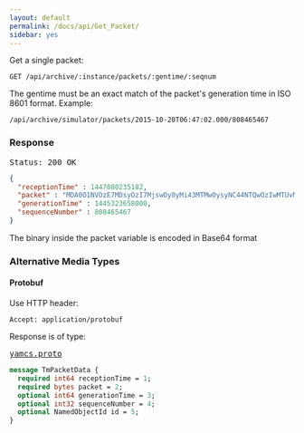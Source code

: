 ```yaml
---
layout: default
permalink: /docs/api/Get_Packet/
sidebar: yes
---
```


Get a single packet:

    GET /api/archive/:instance/packets/:gentime/:seqnum

The gentime must be an exact match of the packet's generation time in ISO 8601 format. Example:

    /api/archive/simulator/packets/2015-10-20T06:47:02.000/808465467

### Response

<pre class="header">Status: 200 OK</pre>
```json
{
  "receptionTime" : 1447880235182,
  "packet" : "MDA0O1NVOzE7MDsyOzI7MjswOy0yMi43MTMwOysyNC44NTQwOzIwMTUvMTAvMjA7MDY6NDc6MDUuMDAwOzA7Ow==",
  "generationTime" : 1445323658000,
  "sequenceNumber" : 808465467
}
```

The binary inside the packet variable is encoded in Base64 format


### Alternative Media Types

#### Protobuf

Use HTTP header:

    Accept: application/protobuf
    
Response is of type:

<pre class="r header"><a href="/docs/api/yamcs.proto/">yamcs.proto</a></pre>
```proto
message TmPacketData {
  required int64 receptionTime = 1;
  required bytes packet = 2;
  optional int64 generationTime = 3;
  optional int32 sequenceNumber = 4;
  optional NamedObjectId id = 5;
}
```
